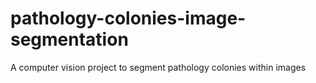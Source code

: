 # pathology-colonies-image-segmentation
A computer vision project to segment pathology colonies within images
